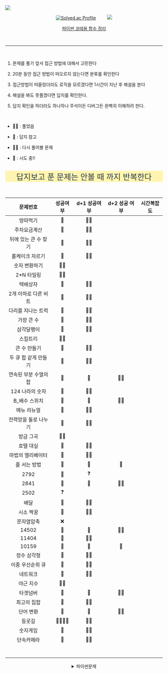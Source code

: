 <img src="https://capsule-render.vercel.app/api?type=waving&color=auto&height=200&section=header&text=PS&fontSize=90" />


<div align="center">

[![Solved.ac Profile](http://mazassumnida.wtf/api/v2/generate_badge?boj=gorchid)](https://solved.ac/gorchid/) 　　  <img src="http://mazandi.herokuapp.com/api?handle=gorchid&theme=dark"/>

<a href="https://pentagonal-sapphire-668.notion.site/a25aafd45adc42649f872322472c9511"> 파이썬 코테용 함수 정리 </a>

<br>
</div>

<hr>

<br>

1. 문제를 풀기 앞서 접근 방법에 대해서 고민한다

2. 20분 동안 접근 방법이 떠오르지 않는다면 분류를 확인한다

3. 접근방법이 떠올랐더라도 로직을 모르겠다면 1시간이 지난 후 해설을 본다

4. 해설을 봐도 못풀겠다면 답지를 확인한다.

5. 답지 확인을 하더라도 하나하나 주석이든 디버그든 완벽히 이해하려 한다.

<br>



-  🙆‍♂️ : 풀었음

-  🙆 : 답지 참고

-  🤦‍♂️ : 다시 풀어볼 문제

-  💩 : 시도 중!!

<br/>



<div align="center">


<div style="color:#2D3748; background-color: #fff5b1; font-size:25px">
답지보고 푼 문제는 안볼 때 까지 반복한다
</div> 

<br/>
<br/>

|     문제번호     |   성공여부   | d+1 성공여부 | d+2 성공 여부 | 시간복잡도 |
|:------------:|:--------:|:--------:|:---------:| :---: |
|     땅따먹기     |    🙆    |  🙆‍♂️   |           |  |
|    주차요금계산    |    🙆    |  🙆‍♂️   |           |  |
| 뒤에 있는 큰 수 찾기 |    🙆    |  🙆‍♂️   |           |  |
|   롤케이크 자르기   |    🙆    |  🙆‍♂️   |           |  |
|   숫자 변환하기    |  🙆‍♂️   |          |           |  |
|   2*N 타일링    |  🙆‍♂️   |          |           |  |
|     택배상자     |    🙆    |  🙆‍♂️   |           |  |
| 2개 이하로 다른 비트 |    🙆    |  🙆‍♂️   |           |  |
|  다리를 지나는 트럭  |    🙆    |  🙆‍♂️   |           |  |
|    가장 큰 수    |    🙆    |  🙆‍♂️   |           |  |
|    삼각달팽이     |    🙆    |  🙆‍♂️   |           |  |
|     스킬트리     |  🙆‍♂️   |          |           |  |
|   큰 수 만들기    |    🙆    |  🙆‍♂️   |           |  |
| 두 큐 합 같게 만들기 |    🙆    |  🙆‍♂️   |           |  |
| 연속된 부분 수열의 합 |    🙆    |    🙆    |   🙆‍♂️   |  |
|  124 나라의 숫자  |    🙆    |  🙆‍♂️   |           |  |
|   B_배수 스위치   |    🙆    |    🙆    |   🙆‍♂️   |  |
|    메뉴 리뉴얼    |    🙆    |  🙆‍♂️   |           |  |
| 전력망을 둘로 나누기  |    🙆    |  🙆‍♂️   |           |  |
|    방금 그곡     |  🙆‍♂️   |          |           |  |
|    호텔 대실     |    🙆    |  🙆‍♂️   |           |  |
|  마법의 엘리베이터   |    🙆    |  🙆‍♂️   |           |  |
|   줄 서는 방법    |    🙆    |    🙆    |    🙆     |  |
|     2792     |    🙆    |    ❓     |           |  |
|     2841     |    🙆    |    🙆    |   🙆‍♂️   |  |
|     2502     |    ❓     |          |           |  |
|      배달      |    🙆    |  🙆‍♂️   |           |  |
|    시소 짝꿍     |    🙆    |  🙆‍♂️   |           |  |
|    문자열압축     |    ❌     |          |           |  |
|    14502     |    🙆    |    🙆    |   🙆‍♂️   |  |
|    11404     |    🙆    |  🙆‍♂️   |           |  |
|    10159     |    🙆    |    🙆    |    🙆     |  |
|    정수 삼각형    |    🙆    |  🙆‍♂️   |           |  |
|  이중 우선순위 큐   |    🙆    |  🙆‍♂️   |           |  |
|     네트워크     |    🙆    |  🙆‍♂️   |           |  |
|    야근 지수     |  🙆‍♂️   |          |           |  |
|     타겟넘버     |    🙆    |    🙆    |   🙆‍♂️   |  |
|    최고의 집합    |    🙆    |  🙆‍♂️   |           |  |
|    단어 변환     |    🙆    |    🙆    |   🙆‍♂️   |  |
|     등굣길      | 🙆🙆🙆🙆 |  🙆‍♂️   |           |  |
|     숫자게임     |    🙆    |  🙆‍♂️   |           |  |
|    단속카메라     |    🙆    |  🙆‍♂️   |           |  |
|              |          |          |           |  |
|              |          |          |           |  |
|              |          |          |           |  |
|              |          |          |           |  |
|              |          |          |           |  |
|              |          |          |           |  |
|              |          |          |           |  |

<details>
<summary>파이썬문제</summary>
| 문제번호 | 성공여부 | d+1 성공여부 | d+2 성공 여부 | 시간복잡도 |
| :---: | :---: | :---: | :---: | :---: |
| 1260 | 🙆 | 🙆‍♂️ |  |  |
| 2178 | 🙆 | 🙆‍♂️ |  |  |
| 2606 | 🙆‍♂️ |  |  |  |
| 2644 | 🙆 | 🙆‍♂️ |  |  |
| 2667 | 🙆‍♂️ |  |  |  |
| 2468 | 🙆 | 🙆‍♂️ |  |  |
| 11724 | 🙆 | 🙆‍♂️ |  |  |
| 1697 | 🙆 | 🙆 | 🙆‍♂️ |  |
| 9019 | 🙆 | 🙆‍♂️ |  |  |
| 1987 | 🙆 | 🙆‍♂️ |  |  |
| 2805 | 🙆 | 🙆‍♂️ |  |  |
| 1654 | 🙆‍♂️ |  |  |  |
| 2512 | 🙆‍♂️ |  |  |  |
| 6236 | 🙆 | 🙆‍♂️ |  |  |
| 3079 | 🙆 | 🙆‍♂️ |  |  |
| 3020 | 🙅 |  |  |  |
| 2110 | 🙆 | 🙆 |  |  |
| 요격시스템 | 🙆‍♂️ |  |  |  |
| 연속된 부분 수열의 합 | 🙆 |  |  |  |
| 과제 진행하기 | 🙆 | 🙆‍♂️ |  |  |
| 광물 캐기 | 🙆 | 🙆‍♂️ |  |  |
| 리코쳇 로봇 | 🙆 | 🙆‍♂️ |  |  |
| 미로 탈출 | 🙆 | 🙆‍♂️ |  |  |
| 혼자서하는 틱택토 | 🙆‍♂️ |  |  |  |
| 호텔 대실 | 🙆‍♂️ |  |  |  |
| 무인도 여행 | 🙆‍♂️ |  |  |  |
| 뒤에 있는 큰 수 찾기 | 🙆 | 🙆‍♂️ |  |  |
| 숫자 변환하기 | 🙆‍♂️ |  |  |  |
| 연속 부분 수열 합 | 🙆 | 🙆‍♂️ |  |  |
| 테이블 해시 함수 | 🙆 | 🙆‍♂️ |  |  |
| 디펜스 게임 | 🙆 | 🙆‍♂️ |  |  |
| 숫자 카드 나누기 | 🙆 | 🙆‍♂️ |  |  |
| 롤케이크 자르기 | 🙆 | 🙆‍♂️ |  |  |
| 택배상자 | 🙆 | 🙆‍♂️ |  |  |
| 할인 행사 | 🙆 | 🙆‍♂️ |  |  |
| 두 큐 합 같게하기 | 🙆 | 🙆‍♂️ |  |  |
| 피로도 | 🙆 | 🙆‍♂️ |  |  |
| 1254| 🙆 | 🙆‍♂️ |  |  |
| n^2 배열 자르기 | 🙆 | 🙆‍♂️ |  |  |
| 모음사전 | 🙆 | 🙆‍♂️ |  |  |
| 시소 짝꿍 | 🙆 | 🙆‍♂️ |  |  |
| 전력망을 둘로 나누기 | 🙆 | 🙆‍♂️ |  |  |
| 주차 요금 계산 | 🙆 | 🙆‍♂️ |  |  |
| k진수에서 소수 찾기 | 🙆 | 🙆‍♂️ |  |  |
| 괄호 회전하기 | 🙆 | 🙆 | 🙆‍♂️ |  |
| 행렬 테두리 회전 | 🙆 | 🙆 | 🙆‍♂️ |  |
| 이진 변환 반복하기 | 🙆 | 🙆‍♂️ |  |  |
| 삼각 달팽이 | 🙆 | 🙆‍♂️ |  |  |
| 타겟 넘버 | 🙆 | 🙆‍♂️ |  |  |
| 구명보트 | 🙆 | 🙆‍♂️ |  |  |
| 큰 수 만들기 | 🙆 | 🙆‍♂️ |  |  |
| 조이스틱 | 🙅 |  |  |  |
| 카펫 | 🙆 | 🙆‍♂️ |  |  |
| H-Index | 🙆 | 🙆‍♂️ |  |  |
| 가장 큰 수 | 🙆 | 🙆‍♂️ |  |  |
| 더 맵게 | 🙆‍♂️ |  |  |  |
| 프로세스 | 🙆 | 🙆‍♂️ |  |  |
| 기능 개발 | 🙆 | 🙆‍♂️ |  |  |
| 다리를 지나는 트럭 | 🙆 | 🙆‍♂️ |  |  |
| 의상 | 🙆 | 🙆‍♂️ |  |  |
| 전화번호 목록 | 🙆 | 🙆‍♂️ |  |  |
| N개 최소공배수 | 🙆‍♂️ |  |  |  |
| JadenCase문자열 만들기 | 🙆‍♂️ |  |  |  |
| 행렬의 곱셈 | 🙆 | 🙆‍♂️ |  |  |
| 정수 삼각형 | 🙆 |  |  |  |



<details>
<summary>예전문제</summary>

| 문제번호 | 성공여부 | d+1 성공여부 | d+2 성공 여부 | 시간복잡도 |
| :---: | :---: | :---: | :---: | :---: |
| Programmers |  |  |  |  |
| 달리기경주 | 🙆 | 🙆‍♂️ |  |  |
| 조건에 부합하는 중고거래 댓글 조회하기 (SQL) | 🙆‍♂️ |  |  |  |
| 바탕화면 정리 | 🙆‍♂️ |  |  |  |
| 덧칠하기 | 🙆‍♂️ |  |  |  |
| 대충 만든 자판 | 🙆‍♂️ |  |  |  |
| 카드 뭉치 | 🙆‍♂️ |  |  |  |
| 둘만의 암호 | ❌ | 🙆‍♂️ |  |  |
| 푸드 파이트 대회 | 🙆‍♂️ |  |  |  |
| 옹알이(2) | 🙆 |  |  |  |
| 콜라 문제 | 🙆‍♂️ |  |  |  |
|  |  |  |  |  |
|  |  |  |  |  |
| :---: | :---: | :---: | :---: | :---: |
| Dynamic Programming |  |  |  |  |
| 2748 | 🙆‍♂️ |  |  |  |
| 1463 | 🙆‍♂️ |  |  |  |
| 9095 | 🙆‍♂️ |  |  |  |
| 2579 | 🙆 | 🙆‍♂️ |  |  |
| 11726 (study) | 🙆‍♂️ | 🙆‍♂️ |  |  |
| 11722 | 🙆 | 🙆‍♂️ |  |  |
| 15486(study) | 🙆‍♂️ (🤦‍♂️) |  |  |  |
| 11066(study) | 💩 |  |  |  |
| 1520 | 🙆 | 🙆‍♂️(🤦‍♂️) |  |  |
| 11049(study) | 💩 |  |  |  |
| 9465 | 🙆 | 🙆‍♂️ |  |  |
|  | 🙆 |  |  |  |
|:---:|:---:|:---:|:---:|:---:|
| Sort |  |  |  |  |
| 2587 | 🙆‍♂️ |  |  |  |
| 2750 | 🙆‍♂️ |  |  |  |
| 25305 | 🙆‍♂️ |  |  |  |
| 2751 | 🙆‍♂️ |  |  | 퀵정렬로 다시 풀 것 |
| 10989 | 🙆 | 🙆‍♂️ |  |  |
| 2108 | 🙆‍♂️ |  |  |  |
| 1427 | 🙆‍♂️ |  |  |  |
| 11650 | 🙆‍♂️ |  |  |  |
| 11651 | 🙆‍♂️ |  |  |  |
| 1181 | 🙆‍♂️ |  |  |  |
| 10814 | 🙆‍♂️ |  |  |  |
| 18870 | 🙆 | 🙆 | 🙆‍♂️ |  |
| :---: | :---: | :---: | :---: | :---: |
| Binary Search |  |  |  |  |
| 1654(study) | 🙆‍♂️ |  |  |  |
| 2805(study) | 🙆‍♂️ |  |  |  |
| 1920(재귀), (반복) | 🙆 | 🙆‍♂️ |  | O(logn) |
| 10816 | 🙆 | 🙆 | 🙆‍♂️ |  |
| 2110 | 🙆 | 🙆 | 🙆‍♂️ |  |
| 1300 | 🙆 | 🙆 | 🙆‍♂️ |  |
| 12015 | 🙆 | 🙆‍♂️ |  |  |
| 2512 | 🙆‍♂️ |  |  |  |
| 3079 | 🙆 | 🙆‍♂️ |  |  |
| 6236 | 🙆 | 🙆 | 🙆 |  |
| 3020 | 💩 |  |  |  |
| 1939 | 🙆 | 🙆‍♂️(그래도 다시풀자) | 🙆‍♂️ |  |
| 7795(study) | 🙆 | 🙆‍♂️ |  |  |
| 1561 | 🙆 | 🙆 | 🙆‍♂️ |  |
| :---: | :---: | :---: | :---: | :---: |
| Math |  |  |  |  |
| 8393 | 🙆‍♂️ |  |  |  |
| 2609 | 🙆‍♂️ | 🙆‍♂️ |  |  |
| 11653 | 🙆 | 🙆‍♂️ | 🙆‍♂️ |  |
| 1978 | 🙆‍♂️ |  |  |  |
| 1929 (에라토스테네스) | 🙆 | 🙆‍♂️ | 🙆‍♂️ |  |
| 4948 | 🙆‍♂️  | 🙆‍♂️ | 🙆‍♂️ |  |
| 2407 | 🙆 | 🙆‍♂️ |  |  |
| 15649 (백트래킹) | 🙆 | 🙆‍♂️ | 🙆‍♂️ |  |
| 15650 (백트래킹) | 🙆 | 🙆‍♂️ |  |  |
| 9020 (에라토스테네스) | 🙆 | 🙆 | 🙆‍♂️ |  |
| 10974 (백트래킹) | 🙆‍♂️ |  |  |  |
| 6603 (백트래킹) 22/12/29, 23/01/07 | 🙆 | 🙆 | 🙆  |
| 1182 23/01/07 | 🙅‍♂️ | 🙆 | 🙆 |  |
| 6588 (에라토스테네스) 22/12/30 | 🙆 | 🙆 | 🙆‍♂️ |  |
| 17103 (에라토스테네스) 23/01/05 | 🙆‍♂️ |  |  |  |
| :---: | :---: | :---: | :---: | :---: |
| DataStructure |  |  |  |  |
| 10828 (스택) 23/01/30 | 🙆 | 🙆‍♂️ |  |  |
| 9012 (스택) 23/01/31 | 🙆 | 🙆 | 🙆‍♂️  |  |
| 10773 (스택) 23/01/31 | 🙆‍♂️ |  |  |  |
| 1935 (스택) 23/02/01 | 🙆‍♂️ |  |  |  |
| 1406 (LinkedList) 23/02/07 | 🙆 | 🙆‍♂️ |  |  |
| 1874 스택 23/02/02 | 🙆 | 🙆 | 🙆‍♂️ |  |
| 10799 스택 23/02/02 | 🙆 | 🙆‍♂️ |  |  |
| 2493 스택 23/02/03 | 🙆 | 🙆‍♂️ |  |  |
| 10845 큐 구현 23/02/03 | 🙆‍♂️ | 🙆‍♂️ |  |  |
| 18258 큐 구현 23/02/03 | 🙆‍♂️ | 🙆‍♂️ |  |  |
| 2164 큐 23/02/03 | 🙆‍♂️ | 🙆‍♂️ |  |  |
| 10866 덱 | 🙆‍♂️ |  |  |  |
| 1021 덱 | 🙆‍♂️ |🙆‍♂️|  |  |
| 1966 덱 | 🙆‍♂️ |  |  |  | 
| 11866 덱 | 🙆‍♂️ |  |  |  |
| 1927 힙 | 🙆‍♂️ |  |  |  |
| :---: | :---: | :---: | :---: | :---: |
| Greedy |  |  |  |  |
| 11399 (study) | 🙆‍♂️ (🤦‍♂️) | 🙆‍♂️ |  |  |
| 1931 (study) | 🙆‍♂️ (🤦‍♂️) | 🙆‍♂️ |  |  |
| 11047 | 🙆‍♂️ |  |  |  |
| 2875 | 🙆 | 🙆‍♂️ |  |  |
| 10610 | 🙆‍♂️ |  |  |  |
| 2217 | 🙆 | 🙆‍♂️ |  |  |
| 1541 | 🙆 | 🙆‍♂️ |  |  |
| 13458 | 🙆 | 🙆‍♂️ |  |  |
| 4796 | 🙆 | 🙆‍♂️ |  |  |
| 1946 | 🙆 | 🙆 | 🙆‍♂️ |  |
| 12845 | 🙆‍♂️ |  |  |  |
| 11000 | 🙆 | 🙆‍♂️ | 🙆‍♂️ |  |
| 1969 | 🙆 | 🙆‍♂️ |  |  |
| 13305 | 🙆 | 🙆‍♂️ |  | O(n) |
| 1744 | 🙆 | 🙆‍♂️ | 🙆 | O(nlogn) |
| 1049 | 🙆‍♂️ |  |  | O(n) |
| 5585 | 🙆‍♂️ |  |  | O(n) |
| 1911 | 🙆‍♂️ |  |  | O(nlogn) |
| 1543 | 🙆 | 🙆‍♂️ |  | O(n) |
| 1459 | 🙆‍♂️ |  |  | O(1) |
| 2012 | 🙆‍♂️ |  |  | O(n) |
| 2212 | 🙆‍♂️ |  |  | O(nlogn) |
| 13164 | 🙆‍♂️ |  |  | O(nlogn) |
| 12018 | 🙆‍♂️ |  |  | O(n^2logn) |
| 11501 | 🙆 |  |  |  |
| 2847 | 🙆‍♂️ |  |  |  |
| 1439 | 🙆 | 🙆‍♂️ |  |  |
| 2170 | 🙆 | 🙆‍♂️ |  |  |
|  |  |  |  |  |
| :---: | :---: | :---: | :---: | :---: |
| DFS/BFS |  |  |  |  |
| 1260(study) | 🙆 | 🙆 | 🙆‍♂️ | dfs,bfs 외울때까지 반복할 것 |
| 2178(study) | 🙆 | 🙆 | 🙆‍♂️ | dfs,bfs 이해를 못하면 외우기라도 하자 |
| 2667(dfs로도 풀어볼 것) | 🙆 | 🙆‍♂️ |  | O(n^3)인거같긴 한데;;;; |
| 2606(dfs로도 풀어볼 것) | 🙆‍♂️ |  |  |  |
| 2644 | 🙆 | 🙆‍♂️ |  | O(n) |
| 7576(study) | 🙆‍♂️ |  |  | O(n^3) |
| 2468 | 🙆 | 🙆‍♂️ |  |  |
| 10451 | 🙆 | 🙆‍♂️ |  |  |
| 11724 | 🙆‍♂️ |  |  |  |
| 1389 | 🙆‍♂️ |  |  |  |
| 7569(3차원 토마토) | 🙆 | 🙆‍♂️ |  |  |
| 1697 | 🙆 | 🙆‍♂️ |  |  |
| 5014 | 🙆‍♂️ |  |  |  |
| :---: | :---: | :---: | :---: | :---: |
|  |  |  |  |  |
|  |  |  |  |  |
|  |  |  |  |  |
|  |  |  |  |  |
| :---: | :---: | :---: | :---: | :---: |
| 해결중인 문제 |  |  |  |  |
| 1700 | 💩 |  |  |  |
|  |  |  |  |  |
| 2109 | 💩 |  |  |  |
| 10451 | 💩 |  |  |  |
| 16236 | 💩 |  |  |  |
|  |  |  |  |  |
|  |  |  |  |  |

</details>
</div>
